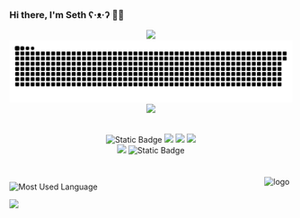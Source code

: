 
  
### Hi there, I'm Seth  ʕ·ᴥ·ʔ  👋👋
<div align="center"> <img src="https://github-readme-streak-stats.herokuapp.com/?user=lingtaolf" /> </div>
  
<div align="center"> <img src=https://raw.githubusercontent.com/lingtaolf/lingtaolf/output/github-contribution-grid-snake.svg /> </div>  
<div align="center"> <img src="https://github-profile-trophy.vercel.app/?username=lingtaolf&title=Commit,PR,Stars,Followers,Issue,Repo&theme=oldie" /> </div>
<br/>
<br/>

<div align="center"><img alt="Static Badge" src="https://img.shields.io/badge/OLAP-oringe">
 <img src=https://img.shields.io/badge/Telegram-%40SethLin-yellow /> <img src=https://img.shields.io/badge/Game-Dota2-red /> <img src=https://img.shields.io/badge/Email-lingtaolf%40gmail.com-green/></div>    
<div align="center"><img src="https://img.shields.io/badge/FocusOn-Database%20%26%20BigData-yellow" /> <img alt="Static Badge" src="https://img.shields.io/badge/IDE-NeoVim-blue"></div>  
<br/>
<br/>

<img src="https://github-readme-stats.vercel.app/api?username=lingtaolf&show_icons=true" alt="logo" height="160" align="right" style="margin: 5px; margin-bottom: 20px;"/>    
  
![Most Used Language](https://github-readme-stats.vercel.app/api/top-langs/?username=lingtaolf&layout=compact)  

<img src='https://i0.wp.com/www.spielanime.com/wp-content/uploads/2023/07/One-Piece-Wanted-Posters-Explained.jpg?resize=1024%2C576&ssl=1'/>
